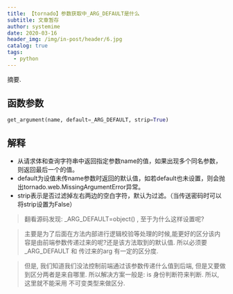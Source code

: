 ```yaml
---
title: 【tornado】参数获取中_ARG_DEFAULT是什么
subtitle: 文章暂存
author: systemime
date: 2020-03-16
header_img: /img/in-post/header/6.jpg
catalog: true
tags:
  - python
---
```

摘要.

<!-- more -->
<a name="nHCbd"></a>
## 函数参数
```python
get_argument(name, default=_ARG_DEFAULT, strip=True)
```
<a name="yLSQw"></a>
## 解释

- 从请求体和查询字符串中返回指定参数name的值，如果出现多个同名参数，则返回最后一个的值。
- default为设值未传name参数时返回的默认值，如若default也未设置，则会抛出tornado.web.MissingArgumentError异常。
- strip表示是否过滤掉左右两边的空白字符，默认为过滤。（当传送密码时可以将strip设置为False）



> 翻看源码发现: _ARG_DEFAULT=object() , 至于为什么这样设置呢?
> 

> 主要是为了后面在方法内部进行逻辑校验等处理的时候,能更好的区分该内容是由前端参数传递过来的呢?还是该方法取到的默认值. 所以必须要 _ARG_DEFAULT 和 传过来的arg 有一定的区分度.
> 

> 但是, 我们知道我们没法控制前端通过该参数传递什么值到后端, 但是又要做到区分两者是来自哪里. 所以解决方案一般是: is 身份判断符来判断. 所以, 这里就不能采用 不可变类型来做区分.

